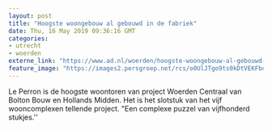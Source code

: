 ```yaml
---
layout: post
title: "Hoogste woongebouw al gebouwd in de fabriek"
date: Thu, 16 May 2019 09:36:16 GMT
categories: 
- utrecht 
- woerden 
externe_link: "https://www.ad.nl/woerden/hoogste-woongebouw-al-gebouwd-in-de-fabriek~a684d023/"
feature_image: "https://images2.persgroep.net/rcs/o0UlJTgo9ts0kDtVEKFbdw1zZJU/diocontent/148445387/_fitwidth/400/?appId=21791a8992982cd8da851550a453bd7f&quality=0.7"
---
```


Le Perron is de hoogste woontoren van project Woerden Centraal van Bolton Bouw en Hollands Midden. Het is het slotstuk van het vijf wooncomplexen tellende project. "Een complexe puzzel van vijfhonderd stukjes.''
